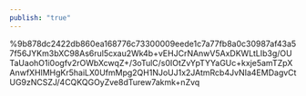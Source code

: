 ```yaml
---
publish: "true"
---
```

%9b878dc2422db860ea168776c73300009eede1c7a77fb8a0c30987af43a57f56JYKm3bXC98As6rul5cxau2Wk4b+vEHJCrNAnwV5AxDKWLtLIb3g/OUTaUaohO1i0ogfv2rOWbXcwqZ+/3oTulC/s0IOtZvYpTYYaGUc+kxje5amTZpXAnwfXHlMHgKr5haiLX0UfmMpg2QH1NJoUJ1x2JAtmRcb4JvNIa4EMDagvCtUG9zNCSZJ/4CQKQGOyZve8dTurew7akmk+nZvq